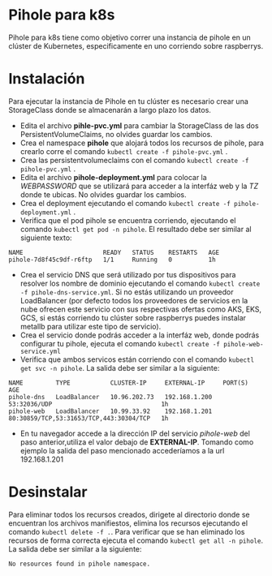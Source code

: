 # Pihole para k8s
Pihole para k8s tiene como objetivo correr una instancia de pihole en un clúster de Kubernetes, especificamente en uno corriendo sobre raspberrys.

# Instalación
Para ejecutar la instancia de Pihole en tu clúster es necesario crear una StorageClass donde se almacenarán a largo plazo los datos.

* Edita el archivo **pihle-pvc.yml** para cambiar la StorageClass de las dos PersistentVolumeClaims, no olvides guardar los cambios.
* Crea el  namespace **pihole** que alojará todos los recursos de pihole, para crearlo corre el comando `kubectl create -f pihole-pvc.yml` .
* Crea las persistentvolumeclaims con el comando `kubectl create -f pihole-pvc.yml` .
* Edita el archivo **pihole-deployment.yml** para colocar la *WEBPASSWORD* que se utilizará para acceder a la interfáz web y la *TZ* donde te ubicas. No olvides guardar los cambios.
* Crea el deployment ejecutando el comando `kubectl create -f pihole-deployment.yml` .
* Verifica que el pod pihole se encuentra corriendo, ejecutando el comando `kubectl get pod -n pihole`. El resultado debe ser similar al siguiente texto:
```
NAME                      READY   STATUS    RESTARTS   AGE
pihole-7d8f45c9df-r6ftp   1/1     Running   0          1h
```
* Crea el servicio DNS que será utilizado por tus dispositivos para resolver los nombre de dominio ejecutando el comando `kubectl create -f pihole-dns-service.yml`. Si no estás utilizando un proveedor LoadBalancer (por defecto todos los proveedores de servicios en la nube ofrecen este servicio con sus respectivas ofertas como AKS, EKS, GCS, si estás corriendo tu clúster sobre raspberrys puedes instalar metallb para utilizar este tipo de servicio).
* Crea el servicio donde podrás acceder a la interfáz web, donde podrás configurar tu pihole, ejecuta el comando `kubectl create -f pihole-web-service.yml`
* Verifica que ambos servicos están corriendo con el comando `kubectl get svc -n pihole`. La salida debe ser similar a la siguiente:
```
NAME         TYPE           CLUSTER-IP     EXTERNAL-IP     PORT(S)                                   AGE
pihole-dns   LoadBalancer   10.96.202.73   192.168.1.200   53:32036/UDP                              1h
pihole-web   LoadBalancer   10.99.33.92    192.168.1.201   80:30859/TCP,53:31653/TCP,443:30304/TCP   1h
```
* En tu navegador accede a la dirección IP del servicio *pihole-web* del paso anterior,utiliza el valor debajo de **EXTERNAL-IP**. Tomando como ejemplo la salida del paso mencionado accederíamos a la url 192.168.1.201

# Desinstalar
Para eliminar todos los recursos creados, dirigete al directorio donde se encuentran los archivos manifiestos, elimina los recursos ejecutando el comando `kubectl delete -f .`. Para verificar que se han eliminado los recursos de forma correcta ejecuta el comando `kubectl get all -n pihole`. La salida debe ser similar a la siguiente:
```
No resources found in pihole namespace.

```
